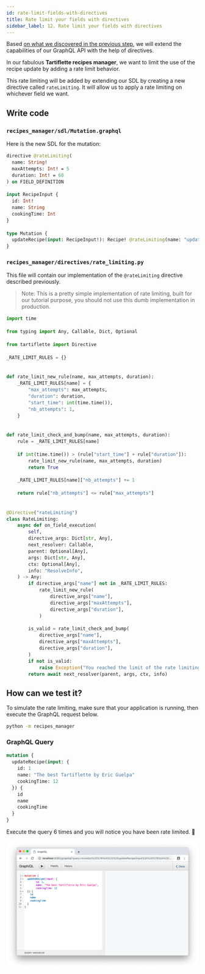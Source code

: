 ```yaml
---
id: rate-limit-fields-with-directives
title: Rate limit your fields with directives
sidebar_label: 12. Rate limit your fields with directives
---
```


Based [on what we discovered in the previous step](./extend-with-directives.md), we will extend the capabilities of our GraphQL API with the help of directives.

In our fabulous **Tartiflette recipes manager**, we want to limit the use of the recipe update by adding a rate limit behavior.

This rate limiting will be added by extending our SDL by creating a new directive called `rateLimiting`. It will allow us to apply a rate limiting on whichever field we want.

## Write code

### `recipes_manager/sdl/Mutation.graphql`

Here is the new SDL for the mutation:
```graphql
directive @rateLimiting(
  name: String!
  maxAttempts: Int! = 5
  duration: Int! = 60
) on FIELD_DEFINITION

input RecipeInput {
  id: Int!
  name: String
  cookingTime: Int
}

type Mutation {
  updateRecipe(input: RecipeInput!): Recipe! @rateLimiting(name: "update_recipe")
}
```

### `recipes_manager/directives/rate_limiting.py`

This file will contain our implementation of the `@rateLimiting` directive described previously.

> Note: This is a pretty simple implementation of rate limiting, built for our tutorial purpose, you should not use this dumb implementation in production.

```python
import time

from typing import Any, Callable, Dict, Optional

from tartiflette import Directive

_RATE_LIMIT_RULES = {}


def rate_limit_new_rule(name, max_attempts, duration):
    _RATE_LIMIT_RULES[name] = {
        "max_attempts": max_attempts,
        "duration": duration,
        "start_time": int(time.time()),
        "nb_attempts": 1,
    }


def rate_limit_check_and_bump(name, max_attempts, duration):
    rule = _RATE_LIMIT_RULES[name]

    if int(time.time()) > (rule["start_time"] + rule["duration"]):
        rate_limit_new_rule(name, max_attempts, duration)
        return True

    _RATE_LIMIT_RULES[name]["nb_attempts"] += 1

    return rule["nb_attempts"] <= rule["max_attempts"]


@Directive("rateLimiting")
class RateLimiting:
    async def on_field_execution(
        self,
        directive_args: Dict[str, Any],
        next_resolver: Callable,
        parent: Optional[Any],
        args: Dict[str, Any],
        ctx: Optional[Any],
        info: "ResolveInfo",
    ) -> Any:
        if directive_args["name"] not in _RATE_LIMIT_RULES:
            rate_limit_new_rule(
                directive_args["name"],
                directive_args["maxAttempts"],
                directive_args["duration"],
            )

        is_valid = rate_limit_check_and_bump(
            directive_args["name"],
            directive_args["maxAttempts"],
            directive_args["duration"],
        )
        if not is_valid:
            raise Exception("You reached the limit of the rate limiting")
        return await next_resolver(parent, args, ctx, info)
```

## How can we test it?

To simulate the rate limiting, make sure that your application is running, then execute the GraphQL request below.

```bash
python -m recipes_manager
```

### GraphQL Query

```graphql
mutation {
  updateRecipe(input: {
    id: 1
    name: "The best Tartiflette by Eric Guelpa"
    cookingTime: 12
  }) {
    id
    name
    cookingTime
  }
}
```

Execute the query 6 times and you will notice you have been rate limited. :tada:

![Rate limiting demo](/docs/assets/ratelimiting.gif)
